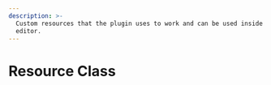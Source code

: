 ```yaml
---
description: >-
  Custom resources that the plugin uses to work and can be used inside the code
  editor.
---
```


# Resource Class

